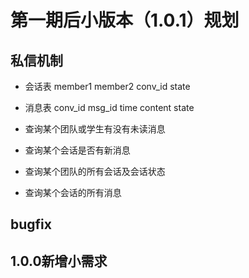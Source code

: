 # 第一期后小版本（1.0.1）规划
## 私信机制
- 会话表 member1 member2 conv_id state
- 消息表 conv_id msg_id time content state

- 查询某个团队或学生有没有未读消息
- 查询某个会话是否有新消息
- 查询某个团队的所有会话及会话状态
- 查询某个会话的所有消息

## bugfix
## 1.0.0新增小需求